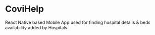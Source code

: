# CoviHelp
React Native based Mobile App used for finding hospital details &amp; beds availability added by Hospitals.
